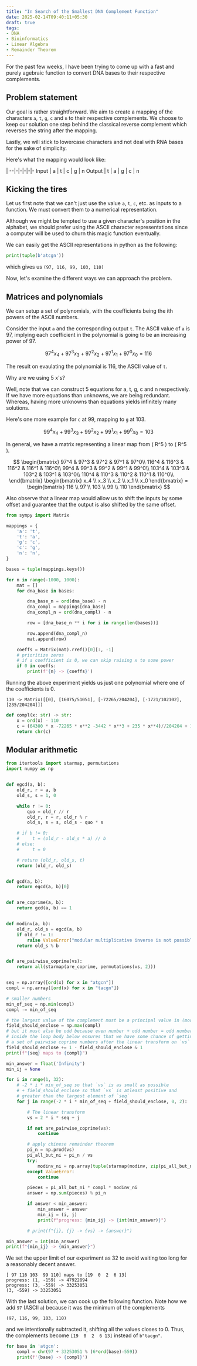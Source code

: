 ```yaml
---
title: "In Search of the Smallest DNA Complement Function"
date: 2025-02-14T09:40:11+05:30
draft: true
tags:
- DNA
- Bioinformatics
- Linear Algebra
- Remainder Theorem
---
```


For the past few weeks, I have been trying to come up with a fast and purely agebraic function to convert DNA bases to their
respective complements.

## Problem statement

Our goal is rather straightforward. We aim to create a mapping of the characters `a`, `t`, `g`, `c` and `n` to their respective complements.
We choose to keep our solution one step behind the classical reverse complement which reverses the string after the mapping.

Lastly, we will stick to lowercase characters and not deal with RNA bases for the sake of simplicity.

Here's what the mapping would look like:

 |
--|-|-|-|-|-
Input | a | t | c | g | n
Output | t | a | g | c | n

## Kicking the tires

Let us first note that we can't just use the value `a`, `t`, `c`, etc. as inputs to a function. We must convert them
to a numerical representation.

Although we might be tempted to use a given character's position in the alphabet,
we should prefer using the ASCII character representations since a computer will be used to churn this magic function eventually.

We can easily get the ASCII representations in python as the following:
```python
print(tuple(b'atcgn'))
```

which gives us `(97, 116, 99, 103, 110)`

Now, let's examine the different ways we can approach the problem.

## Matrices and polynomials

We can setup a set of polynomials, with the coefficients being the ith powers of the ASCII
numbers.

Consider the input `a` and the corresponding output `t`. The ASCII value of `a` is 97, implying
each coefficient in the polynomial is going to be an increasing power of 97.

$$ 97^4x_{4} + 97^3x_{3} + 97^2x_{2} + 97^1x_{1} + 97^0x_{0} = 116 $$

The result on evaulating the polynomial is 116, the ASCII value of `t`.

Why are we using 5 x's?

Well, note that we can construct 5 equations for a, t, g, c and n respectively.
If we have more equations than unknowns, we are being redundant. Whereas, having
more unknowns than equations yields infinitely many solutions.

Here's one more example for `c` at 99, mapping to `g` at 103.

$$ 99^4x_{4} + 99^3x_{3} + 99^2x_{2} + 99^1x_{1} + 99^0x_{0} = 103 $$

In general, we have a matrix representing a linear map from \( R^5 \) to  \( R^5 \).

$$
\begin{bmatrix}
97^4 & 97^3 & 97^2 & 97^1 & 97^0\\
116^4 & 116^3 & 116^2 & 116^1 & 116^0\\
99^4 & 99^3 & 99^2 & 99^1 & 99^0\\
103^4 & 103^3 & 103^2 & 103^1 & 103^0\\
110^4 & 110^3 & 110^2 & 110^1 & 110^0\\
\end{bmatrix}
\begin{bmatrix}
x_4 \\
x_3 \\
x_2 \\
x_1 \\
x_0
\end{bmatrix} =
\begin{bmatrix}
116 \\
97 \\
103 \\
99 \\
110
\end{bmatrix}
$$

Also observe that a linear map would allow us to shift the inputs by some offset and guarantee that the output is also shifted by the same offset.

```python
from sympy import Matrix

mappings = {
    'a': 't',
    't': 'a',
    'g': 'c',
    'c': 'g',
    'n': 'n',
}

bases = tuple(mappings.keys())

for n in range(-1000, 1000):
    mat = []
    for dna_base in bases:

        dna_base_n = ord(dna_base) - n
        dna_compl = mappings[dna_base]
        dna_compl_n = ord(dna_compl) - n

        row = [dna_base_n ** i for i in range(len(bases))]

        row.append(dna_compl_n)
        mat.append(row)

    coeffs = Matrix(mat).rref()[0][:, -1]
    # prioritize zeros
    # if a coefficient is 0, we can skip raising x to some power
    if 0 in coeffs:
        print(f'{n} -> {coeffs}')
```

Running the above experiment yields us just one polynomial where one of the coefficients is 0.

```
110 -> Matrix([[0], [16075/51051], [-72265/204204], [-1721/102102], [235/204204]])
```

```python
def compl(x: str) -> str:
    x = ord(x) - 110
    c = (64300 * x -72265 * x**2 -3442 * x**3 + 235 * x**4)//204204 + 110
    return chr(c)
```

## Modular arithmetic

```py
from itertools import starmap, permutations
import numpy as np


def egcd(a, b):
    old_r, r = a, b
    old_s, s = 1, 0

    while r != 0:
        quo = old_r // r
        old_r, r = r, old_r % r
        old_s, s = s, old_s - quo * s

    # if b != 0:
    #     t = (old_r - old_s * a) // b
    # else:
    #     t = 0

    # return (old_r, old_s, t)
    return (old_r, old_s)


def gcd(a, b):
    return egcd(a, b)[0]


def are_coprime(a, b):
    return gcd(a, b) == 1


def modinv(a, b):
    old_r, old_s = egcd(a, b)
    if old_r != 1:
        raise ValueError("modular multiplicative inverse is not possible")
    return old_s % b


def are_pairwise_coprime(vs):
    return all(starmap(are_coprime, permutations(vs, 2)))


seq = np.array([ord(x) for x in "atgcn"])
compl = np.array([ord(x) for x in "tacgn"])

# smaller numbers
min_of_seq = np.min(compl)
compl -= min_of_seq

# the largest value of the complement must be a principal value in (mod N)
field_should_enclose = np.max(compl)
# but it must also be odd because even number + odd number = odd number
# inside the loop body below ensures that we have some chance of getting
# a set of pairwise coprime numbers after the linear transform on `vs`
field_should_enclose += 1 - field_should_enclose & 1
print(f"{seq} maps to {compl}")

min_answer = float('Infinity')
min_ij = None

for i in range(1, 32):
    # -2 * i * min_of_seq so that `vs` is as small as possible
    # + field_should_enclose so that `vs` is atleast positive and
    # greater than the largest element of `seq`
    for j in range(-2 * i * min_of_seq + field_should_enclose, 0, 2):

        # The linear transform
        vs = 2 * i * seq + j

        if not are_pairwise_coprime(vs):
            continue

        # apply chinese remainder theorem
        pi_n = np.prod(vs)
        pi_all_but_ni = pi_n / vs
        try:
            modinv_ni = np.array(tuple(starmap(modinv, zip(pi_all_but_ni, vs))))
        except ValueError:
            continue

        pieces = pi_all_but_ni * compl * modinv_ni
        answer = np.sum(pieces) % pi_n

        if answer < min_answer:
            min_answer = answer
            min_ij = (i, j)
            print(f"progress: {min_ij} -> {int(min_answer)}")

        # print(f"{i}, {j} -> {vs} -> {answer}")

min_answer = int(min_answer)
print(f"{min_ij} -> {min_answer}")
```

We set the upper limit of our experiment as 32 to avoid waiting too long
for a reasonably decent answer.

```
[ 97 116 103  99 110] maps to [19  0  2  6 13]
progress: (1, -159) -> 47922894
progress: (3, -559) -> 33253051
(3, -559) -> 33253051
```

With the last solution, we can cook up the following function. Note how we add `97` (ASCII `a`) because it was the minimum of the complements
```
(97, 116, 99, 103, 110)
```
and we intentionally subtracted it, shifting all the values closes to 0. Thus, the complements become
`[19  0  2  6 13]` instead of `b"tacgn"`.

```python
for base in 'atgcn':
    compl = chr(97 + 33253051 % (6*ord(base)-559))
    print(f'{base} -> {compl}')
```
